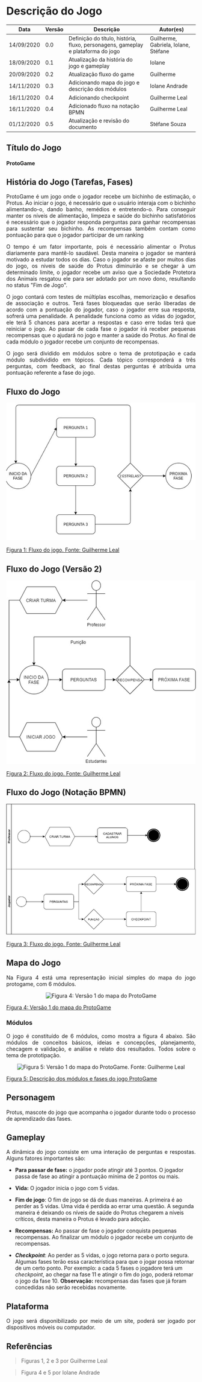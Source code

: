 # Descrição do Jogo

Data | Versão | Descrição | Autor(es)
----- | ------ | -------- | --------
14/09/2020 | 0.0 | Definição do título, história, fluxo, personagens, gameplay e plataforma do jogo  | Guilherme, Gabriela, Iolane, Stéfane
18/09/2020 | 0.1 | Atualização da história do jogo e gameplay | Iolane
20/09/2020 | 0.2 | Atualização fluxo do game| Guilherme
14/11/2020 | 0.3 | Adicionando mapa do jogo e descrição dos módulos| Iolane Andrade
16/11/2020 | 0.4 | Adicionando checkpoint| Guilherme Leal
16/11/2020 | 0.4 | Adicionado fluxo na notação BPMN| Guilherme Leal
01/12/2020 | 0.5 | Atualização e revisão do documento | Stéfane Souza

## Título do Jogo

#### ProtoGame

## História do Jogo (Tarefas, Fases)

<p align="justify">ProtoGame é um jogo onde o jogador recebe um bichinho de estimação, o Protus. Ao iniciar o jogo, é necessário que o usuário interaja com o bichinho alimentando-o, dando banho, remédios e entretendo-o. Para conseguir manter os níveis de alimentação, limpeza e saúde do bichinho satisfatórios é necessário que o jogador responda perguntas para ganhar recompensas para sustentar seu bichinho. As recompensas também contam como pontuação para que o jogador participar de um ranking</p>

<p align="justify">O tempo é um fator importante, pois é necessário alimentar o Protus diariamente para mantê-lo saudável. Desta maneira o jogador se manterá motivado a estudar todos os dias. Caso o jogador se afaste por muitos dias do jogo, os niveis de saúde do Protus diminuirão e se chegar à um determinado limite, o jogador recebe um aviso que a Sociedade Protetora dos Animais resgatou ele para ser adotado por um novo dono, resultando no status "Fim de Jogo".</p>

<p align="justify">O jogo contará com testes de múltiplas escolhas, memorização e desafios de associação e outros. Terá fases bloqueadas que serão liberadas de acordo com a pontuação do jogador, caso o jogador erre sua resposta, sofrerá uma penalidade. A penalidade funciona como as vidas do jogador, ele terá 5 chances para acertar a respostas e caso erre todas terá que reiniciar o jogo. Ao passar de cada fase o jogador irá receber pequenas recompensas que o ajudará no jogo e manter a saúde do Protus. Ao final de cada módulo o jogador recebe um conjunto de recompensas.</p>

<p align="justify"> O jogo será dividido em módulos sobre o tema de prototipação e cada módulo subdividido em tópicos. Cada tópico corresponderá a três perguntas, com feedback, ao final destas perguntas é atribuida uma pontuação referente a fase do jogo.</p>

## Fluxo do Jogo

![Fluxo](./img/fluxo-jogo.jpeg)

[Figura 1: Fluxo do jogo. Fonte: Guilherme Leal](./img/fluxo-jogo.jpeg)

## Fluxo do Jogo (Versão 2)
![Fluxo](./img/fluxo_protogame.jpg)

[Figura 2: Fluxo do jogo. Fonte: Guilherme Leal](./img/fluxo_protogame.jp/g)


## Fluxo do Jogo (Notação BPMN)
![Fluxo](./img/fluxo_protogame_bpmn.jpg)

[Figura 3: Fluxo do jogo. Fonte: Guilherme Leal](./img/fluxo_protogame_bpmn.jpg)


## Mapa do Jogo

<p align="justify">Na Figura 4 está uma representação inicial simples do mapa do jogo protogame, com 6 módulos. </p>

<p align="center">
<img src="https://design-de-jogos.github.io/2020.1-ProtoGame/img/MAPA-PROTOGAME-mapa.jpg" alt="Figura 4: Versão 1 do mapa do ProtoGame" width=400 height=600>
</p>

[Figura 4: Versão 1 do mapa do ProtoGame](./img/MAPA-PROTOGAME-mapa.jpg)

### Módulos

<p align="justify"> O jogo é constituído de 6 módulos, como mostra a figura 4 abaixo. São módulos de conceitos básicos, ideias e concepções, planejamento, checagem e validação, e análise e relato dos resultados. Todos sobre o tema de prototipação.  </p>

<p align="center">
<img src="https://design-de-jogos.github.io/2020.1-ProtoGame/img/MAPA-PROTOGAME-modulos-fases.jpg" alt="Figura 5: Versão 1 do mapa do ProtoGame. Fonte: Guilherme Leal" width=300 height=600>
</p>


[Figura 5: Descrição dos módulos e fases do jogo ProtoGame](./img/MAPA-PROTOGAME-modulos-fases.jpg)

## Personagem

Protus, mascote do jogo que acompanha o jogador durante todo o processo de aprendizado das fases.

## Gameplay

<p align="justify">A dinâmica do jogo consiste em uma interação de perguntas e respostas. Alguns fatores importantes são:</p>
  
  - **Para passar de fase:** o jogador pode atingir até 3 pontos. O jogador passa de fase ao atingir a pontuação mínima de 2 pontos ou mais.
  
  - **Vida:** O jogador inicia o jogo com 5 vidas.
  
  - **Fim de jogo**: O fim de jogo se dá de duas maneiras. A primeira é ao perder as 5 vidas. Uma vida é perdida ao errar uma questão. A segunda maneira é deixando os níveis de saúde do Protus chegarem a níveis críticos, desta maneira o Protus é levado para adoção.

  - **Recompensas:** Ao passar de fase o jogador conquista pequenas recompensas. Ao finalizar um módulo o jogador recebe um conjunto de recompensas.

  - **<i>Checkpoint</i>**: Ao perder as 5 vidas, o jogo retorna para o porto segura. Algumas fases terão essa característica para que o jogar possa retornar de um certo ponto. Por exemplo: a cada 5 fases o jogadore terá um <i>checkpoint</i>, ao chegar na fase 11 e atingir o fim do jogo, poderá retomar o jogo da fase 10. <b>Observação:</b> recompensas das fases que já foram concedidas não serão recebidas novamente.

## Plataforma

<p align="justify">O jogo será disponibilizado por meio de um site, poderá ser jogado por dispositivos móveis ou computador.</p>


## Referências

> Figuras 1, 2 e 3 por Guilherme Leal

> Figura 4 e 5 por Iolane Andrade
